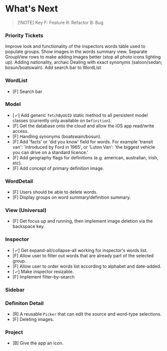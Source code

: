 # What's Next


> [!NOTE] Key
> F: Feature
> R: Refactor
> B: Bug

### Priority Tickets
Improve look and functionality of the inspectors words table used to populate groups.
Show images in the words summary view.
Separate GroupView rows to make adding images better (stop all photo icons lighting up).
Adding nationality, archaic
Dealing with exact synonyms (saloon/sedan; bosun/boatswain).
Add search bar to WordList


### WordList
- [F] Search bar

### Model
- [✓] Add generic `fetchByUUID` static method to all persistent model classes (currently only available on `Definition`).
- [F] Get the database onto the cloud and allow the iOS app read/write access.
- [F] Handling synonyms (boatswain/bosun).
- [F] Add 'facts' or 'did you know' field for words. For example 'transit van': 'introduced by Ford in 1965', or 'Luton Van': 'the biggest vehicle you can drive on a standard licence.'
- [F] Add geography flags for definitions (e.g. american, australian, irish, etc).
- [F] Add concept of primary definition image.

### WordDetail
- [F] Users should be able to delete words.
- [F] Display groups on word summary/definition summary.

### View (Universal)
- [F] Get focus up and running, then implement image deletion via the backspace key.

### Inspector
- [✓] Get expand-all/collapse-all working for inspector's words list.
- [F] Allow user to filter out words that are already part of the selected group.
- [F] Allow user to order words list according to alphabet and date-added.
- [✓] Make inspector resizable.
- [F] Implement filter-by-search

### Sidebar


### Definiton Detail
- [R] A reusable `Picker` that can edit the source and word-type selections.
- [F] Deleting images.

### Project
- [B] Give the app an icon.
